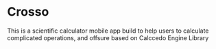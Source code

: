 # Crosso
This is a scientific calculator mobile app build to help users to calculate complicated operations, and offsure based on Calccedo Engine Library

